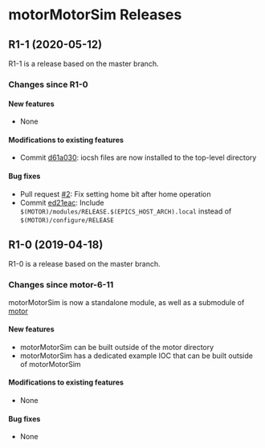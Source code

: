 # motorMotorSim Releases

## __R1-1 (2020-05-12)__
R1-1 is a release based on the master branch.  

### Changes since R1-0

#### New features
* None

#### Modifications to existing features
* Commit [d61a030](https://github.com/epics-motor/motorMotorSim/commit/d61a03052df7fd066d30d88c733022ea3ce1e12b): iocsh files are now installed to the top-level directory

#### Bug fixes
* Pull request [#2](https://github.com/epics-motor/motorMotorSim/pull/2): Fix setting home bit after home operation
* Commit [ed21eac](https://github.com/epics-motor/motorMotorSim/commit/ed21eac09615ec5bb8bde44a13df28cd651b0f35): Include ``$(MOTOR)/modules/RELEASE.$(EPICS_HOST_ARCH).local`` instead of ``$(MOTOR)/configure/RELEASE``

## __R1-0 (2019-04-18)__
R1-0 is a release based on the master branch.  

### Changes since motor-6-11

motorMotorSim is now a standalone module, as well as a submodule of [motor](https://github.com/epics-modules/motor)

#### New features
* motorMotorSim can be built outside of the motor directory
* motorMotorSim has a dedicated example IOC that can be built outside of motorMotorSim

#### Modifications to existing features
* None

#### Bug fixes
* None
